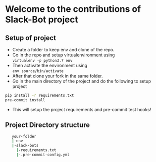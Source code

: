 # Welcome to the contributions of Slack-Bot project

## Setup of project
- Create a folder to keep env and clone of the repo.
- Go in the repo and setup virtualenvironment using <br>
```virtualenv -p python3.7 env``` 
- Then activate the environment using <br>
```env source/bin/activate```
- After that clone your fork in the same folder.
- Go in the main directory of the project and do the following to setup project <br>
```bash 
pip install -r requirements.txt
pre-commit install
```
- This will setup the project requirements and pre-commit test hooks!

## Project Directory structure
```bash
   your-folder
   |-env
   |-slack-bots
     |-requirements.txt
     |-.pre-commit-config.yml
```